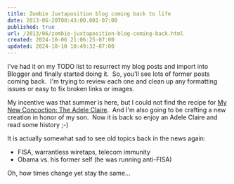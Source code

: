 ```yaml
---
title: Zombie Juxtaposition blog coming back to life
date: 2013-06-20T00:43:00.001-07:00
published: true
url: /2013/06/zombie-juxtaposition-blog-coming-back.html
created: 2024-10-06 21:06:25-07:00
updated: 2024-10-10 10:49:32-07:00
---
```


I've had it on my TODO list to resurrect my blog posts and import into Blogger and finally started doing it.  So, you'll see lots of former posts coming back.  I'm trying to review each one and clean up any formatting issues or easy to fix broken links or images.  
  
My incentive was that summer is here, but I could not find the recipe for [My New Concoction: The Adele Claire](https://0.0.7.217/07/my-new-concoction-adele-claire.html).  And I'm also going to be crafting a new creation in honor of my son.  Now it is back so enjoy an Adele Claire and read some history ;-)  
  
It is actually somewhat sad to see old topics back in the news again:  
  

*   FISA, warrantless wiretaps, telecom immunity
*   Obama vs. his former self (he was running anti-FISA)

Oh, how times change yet stay the same...